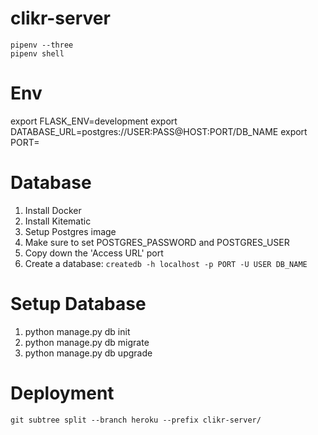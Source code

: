 # clikr-server

```
pipenv --three
pipenv shell
``` 

# Env
export FLASK_ENV=development
export DATABASE_URL=postgres://USER:PASS@HOST:PORT/DB_NAME
export PORT=

# Database
1. Install Docker
2. Install Kitematic
3. Setup Postgres image
4. Make sure to set POSTGRES_PASSWORD and POSTGRES_USER
5. Copy down the 'Access URL' port
6. Create a database: ```createdb -h localhost -p PORT -U USER DB_NAME```

# Setup Database
1. python manage.py db init
2. python manage.py db migrate
3. python manage.py db upgrade

# Deployment
```
git subtree split --branch heroku --prefix clikr-server/
```